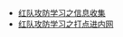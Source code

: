 - [红队攻防学习之信息收集](https://www.secice.cn/p/a184e79)
- [红队攻防学习之打点进内网](https://www.secice.cn/p/28ca3946)
